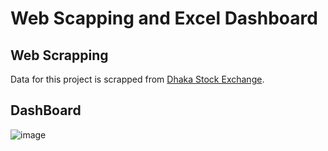 # Web Scapping and Excel Dashboard 
## Web Scrapping
Data for this project is scrapped from [Dhaka Stock Exchange](https://www.dsebd.org/data_archive.php).
## DashBoard


![image](https://github.com/user-attachments/assets/075fa2d0-06ad-42aa-ba26-6b90bcc471b6)

